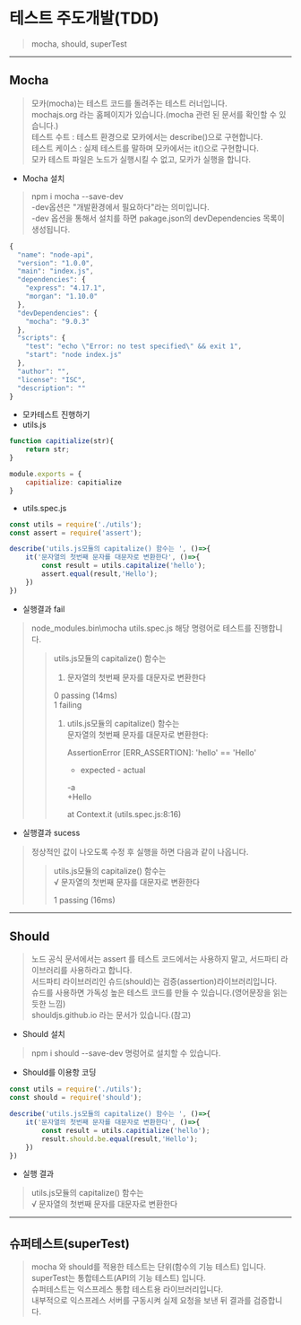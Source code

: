 # 테스트 주도개발(TDD)
>mocha, should, superTest
***
## Mocha
>모카(mocha)는 테스트 코드를 돌려주는 테스트 러너입니다.   
>mochajs.org 라는 홈페이지가 있습니다.(mocha 관련 된 문서를 확인할 수 있습니다.)   
>테스트 수트 : 테스트 환경으로 모카에서는 describe()으로 구현합니다.   
>테스트 케이스 : 실제 테스트를 말하며 모카에서는 it()으로 구현합니다.   
>모카 테스트 파일은 노드가 실행시킬 수 없고, 모카가 실행을 합니다.   

+ Mocha 설치
>npm i mocha --save-dev   
>-dev옵션은 "개발환경에서 필요하다"라는 의미입니다.   
>-dev 옵션을 통해서 설치를 하면 pakage.json의 devDependencies 목록이 생성됩니다.   

```javascript
{
  "name": "node-api",
  "version": "1.0.0",
  "main": "index.js",
  "dependencies": {
    "express": "4.17.1",
    "morgan": "1.10.0"
  },
  "devDependencies": {
    "mocha": "9.0.3"
  },
  "scripts": {
    "test": "echo \"Error: no test specified\" && exit 1",
    "start": "node index.js"
  },
  "author": "",
  "license": "ISC",
  "description": ""
}
```


+ 모카테스트 진행하기
+ utils.js
```javascript
function capitialize(str){
    return str;
}

module.exports = {
    capitialize: capitialize
}
```
+ utils.spec.js
```javascript
const utils = require('./utils');
const assert = require('assert');

describe('utils.js모듈의 capitalize() 함수는 ', ()=>{
    it('문자열의 첫번째 문자를 대문자로 변환한다', ()=>{
        const result = utils.capitalize('hello');
        assert.equal(result,'Hello');
    })
})
```

+ 실행결과 fail
> node_modules\.bin\mocha utils.spec.js 해당 명령어로 테스트를 진행합니다.   
>> utils.js모듈의 capitalize() 함수는   
>>    1) 문자열의 첫번째 문자를 대문자로 변환한다   
>>   
>>   
>>  0 passing (14ms)   
>>  1 failing   
>>   
>>   1) utils.js모듈의 capitalize() 함수는   
>>       문자열의 첫번째 문자를 대문자로 변환한다:   
>>   
>>      AssertionError [ERR_ASSERTION]: 'hello' == 'Hello'   
>>      + expected - actual   
>>   
>>      -a   
>>      +Hello   
>>   
>>      at Context.it (utils.spec.js:8:16)   

+ 실행결과 sucess
> 정상적인 값이 나오도록 수정 후 실행을 하면 다음과 같이 나옵니다.   
>>   utils.js모듈의 capitalize() 함수는   
>>    √ 문자열의 첫번째 문자를 대문자로 변환한다   
>>   
>>   
>>  1 passing (16ms)   
***
## Should
> 노드 공식 문서에서는 assert 를 테스트 코드에서는 사용하지 말고, 서드파티 라이브러리를 사용하라고 합니다.   
> 서드파티 라이브러리인 슈드(should)는 검증(assertion)라이브러리입니다.   
> 슈드를 사용하면 가독성 높은 테스트 코드를 만들 수 있습니다.(영어문장을 읽는 듯한 느낌)   
> shouldjs.github.io 라는 문서가 있습니다.(참고)

+ Should 설치
> npm i should --save-dev 명렁어로 설치할 수 있습니다.

+ Should를 이용항 코딩
```javascript
const utils = require('./utils');
const should = require('should');

describe('utils.js모듈의 capitalize() 함수는 ', ()=>{
    it('문자열의 첫번째 문자를 대문자로 변환한다', ()=>{
        const result = utils.capitialize('hello');
        result.should.be.equal(result,'Hello');
    })
})
```
+ 실행 결과
>   utils.js모듈의 capitalize() 함수는   
>    √ 문자열의 첫번째 문자를 대문자로 변환한다   

***
## 슈퍼테스트(superTest)
> mocha 와 should를 적용한 테스트는 단위(함수의 기능 테스트) 입니다.   
> superTest는 통합테스트(API의 기능 테스트) 입니다.   
> 슈퍼테스트는 익스프레스 통합 테스트용 라이브러리입니다.   
> 내부적으로 익스프레스 서버를 구동시켜 실제 요청을 보낸 뒤 결과를 검증합니다.

